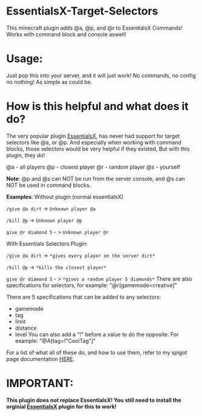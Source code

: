 # EssentialsX-Target-Selectors
This minecraft plugin adds @a, @p, and @r to EssentialsX Commands! Works with command block and console aswell!

# Usage:
Just pop this into your server, and it will just work! No commands, no config no nothing! As simple as could be.

# How is this helpful and what does it do?
The very popular plugin [EssentialsX](https://essentialsx.net), has never had support for target selectors like @a, or @p. And especially when working with command blocks, those selectors would be very helpful if they existed, But with this plugin, they do!

@a - all players
@p - closest player
@r - random player
@s - yourself

**Note**: @p and @s can NOT be run from the server console, and @s can NOT be used in command blocks.

**Examples**:
Without plugin (normal essentialsX)

`/give @a dirt` -> `Unknown player @a`

`/kill @p` -> `Unknown player @p`

`give @r diamond 5` - > `Unknown player @r`

With Essentials Selectors Plugin:

`/give @a dirt` -> `*gives every player on the server dirt*`

`/kill @p` -> `*kills the closest player*`

`give @r diamond 5` - > `*gives a random player 5 diamonds*`
There are also specifications for selectors, for example: "@r[gamemode=creative]"

There are 5 specifications that can be added to any selectors:
 - gamemode
 - tag
 - limit
 - distance
 - level
You can also add a "!" before a value to do the opposite. For example: "@<!-- -->A[tag=!"CoolTag"]"

For a list of what all of these do, and how to use them, refer to my spigot page documentation [HERE](https://www.spigotmc.org/resources/essentialsx-selectors-a-p-r-addon.101057/field?field=documentation).

# IMPORTANT:
**This plugin does not replace EssentialsX! You still need to install the orginial [EssentialsX](https://essentialsx.net) plugin for this to work!**


